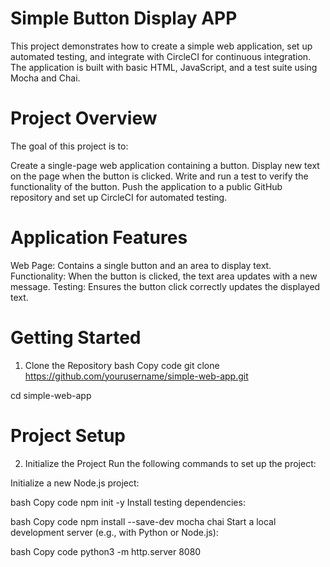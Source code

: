 # Simple Button Display APP

This project demonstrates how to create a simple web application, set up automated testing, and integrate with CircleCI for continuous integration. The application is built with basic HTML, JavaScript, and a test suite using Mocha and Chai.

# Project Overview
The goal of this project is to:

Create a single-page web application containing a button.
Display new text on the page when the button is clicked.
Write and run a test to verify the functionality of the button.
Push the application to a public GitHub repository and set up CircleCI for automated testing.

# Application Features
Web Page: Contains a single button and an area to display text.
Functionality: When the button is clicked, the text area updates with a new message.
Testing: Ensures the button click correctly updates the displayed text.

# Getting Started
1. Clone the Repository
bash
Copy code
git clone https://github.com/yourusername/simple-web-app.git

cd simple-web-app

# Project Setup
2. Initialize the Project
Run the following commands to set up the project:

Initialize a new Node.js project:

bash
Copy code
npm init -y
Install testing dependencies:

bash
Copy code
npm install --save-dev mocha chai
Start a local development server (e.g., with Python or Node.js):

bash
Copy code
python3 -m http.server 8080

